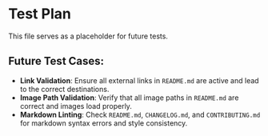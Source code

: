 # Test Plan

This file serves as a placeholder for future tests. 

## Future Test Cases:

- **Link Validation**: Ensure all external links in `README.md` are active and lead to the correct destinations.
- **Image Path Validation**: Verify that all image paths in `README.md` are correct and images load properly.
- **Markdown Linting**: Check `README.md`, `CHANGELOG.md`, and `CONTRIBUTING.md` for markdown syntax errors and style consistency.